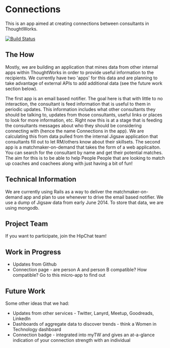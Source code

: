 # Connections

This is an app aimed at creating connections between consultants in ThoughtWorks.

[![Build Status](https://snap-ci.com/thoughtworks/connections/branch/master/build_image)](https://snap-ci.com/thoughtworks/connections/branch/master)

## The How

Mostly, we are building an application that mines data from other internal apps within ThoughtWorks in order to provide useful information to the recipients. 
We currently have two 'apps' for this data and are planning to take advantage of external APIs to add additional data (see the future work section below). 

The first app is an email based notifier. The goal here is that with little to no interaction, the consultant is feed information that is useful to them in periodic updates. This information includes what other consultants they should be talking to, updates from those consultants, useful links or places to look for more information, etc. Right now this is at a stage that is feeding the consultants messages about who they should be considering connecting with (hence the name Connections in the app). We are calculating this from data pulled from the internal Jigsaw application that consultants fill out to let RM/others know about their skillsets.
The second app is a matchmaker-on-demand that takes the form of a web applicaiton. You can search for the consultant by name and get their potential matches. The aim for this is to be able to help People People that are looking to match up coaches and coachees along with just having a bit of fun!

## Technical Information

We are currently using Rails as a way to deliver the matchmaker-on-demand app and plan to use whenever to drive the email based notifier. We use a dump of Jigsaw data from early June 2014. To store that data, we are using mongodb.

## Project Team

If you want to participate, join the HipChat team!

## Work in Progress

* Updates from Github
* Connection page - are person A and person B compatible? How compatible? Go to this micro-app to find out

## Future Work

Some other ideas that we had:

* Updates from other services - Twitter, Lanyrd, Meetup, Goodreads, LinkedIn
* Dashboards of aggregate data to discover trends - think a Women in Technology dashboard
* Connection badge - integrated into myTW and gives an at-a-glance indication of your connection strength with an individual
